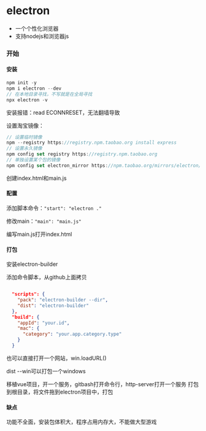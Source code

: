 # electron

- 一个个性化浏览器
- 支持nodejs和浏览器js

### 开始

#### 安装

```js
npm init -y
npm i electron --dev
// 在本地目录寻找，不写就是在全局寻找
npx electron -v
```

安装报错：read ECONNRESET，无法翻墙导致

设置淘宝镜像：

```js
// 设置临时镜像
npm --registry https://registry.npm.taobao.org install express
// 设置永久镜像
npm config set registry https://registry.npm.taobao.org
// 单独设置某个包的镜像
npm config set electron_mirror https://npm.taobao.org/mirrors/electron/
```

创建index.html和main.js

#### 配置

添加脚本命令：`"start": "electron ."`

修改main：`"main": "main.js"`

编写main.js打开index.html

#### 打包

安装electron-builder

添加命令脚本，从github上面拷贝

```json

  "scripts": {
    "pack": "electron-builder --dir",
    "dist": "electron-builder"
  },
  "build": {
    "appId": "your.id",
    "mac": {
      "category": "your.app.category.type"
    }
  }
```

也可以直接打开一个网站，win.loadURL()

dist --win可以打包一个windows



移植vue项目，开一个服务，gitbash打开命令行，http-server打开一个服务
打包到根目录，将文件拖到electron项目中，打包

#### 缺点

功能不全面，安装包体积大，程序占用内存大，不能做大型游戏
